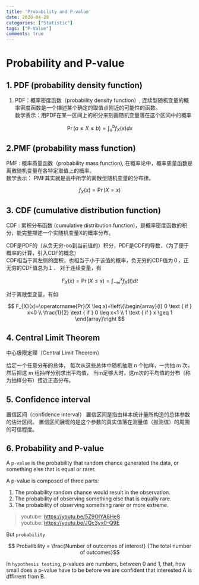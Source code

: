 ```yaml
---
title: 'Probability and P-value'
date: 2020-04-29
categories: ["Statistic"]
tags: ["P-Value"]
comments: true
---
```


# Probability and P-value

## 1. PDF (probability density function)
1. PDF：概率密度函数（probability density function）, 连续型随机变量的概率密度函数是一个描述某个确定的取值点附近的可能性的函数。  
数学表示：用PDF在某一区间上的积分来刻画随机变量落在这个区间中的概率

$$
\operatorname{Pr}(a \leq X \leq b)=\int_{a}^{b} f_{X}(x) d x
$$

## 2.PMF (probability mass function)
PMF : 概率质量函数（probability mass function), 在概率论中，概率质量函数是离散随机变量在各特定取值上的概率。  
数学表示： PMF其实就是高中所学的离散型随机变量的分布律。  

$$
f_{X}(x)=\operatorname{Pr}(X=x)
$$

## 3. CDF (cumulative distribution function)
CDF : 累积分布函数 (cumulative distribution function)，是概率密度函数的积分，能完整描述一个实随机变量X的概率分布。

CDF是PDF的（从负无穷-oo到当前值的）积分，PDF是CDF的导数．（为了便于概率的计算，引入CDF的概念）  
CDF相当于其左侧的面积，也相当于小于该值的概率，负无穷的CDF值为０，正无穷的CDF值总为１．
对于连续变量，有

$$
F_{X}(x)=\operatorname{Pr}(X \leq x)=\int_{-\infty}^{x} f_{X}(t) d t
$$

对于离散型变量，有如

$$
F_{X}(x)=\operatorname{Pr}(X \leq x)=\left\{\begin{array}{l}
0 \text { if } x<0 \\
\frac{1}{2} \text { if } 0 \leq x<1 \\
1 \text { if } x \geq 1
\end{array}\right
$$


## 4. Central Limit Theorem
中心极限定理（Central Limit Theorem）

给定一个任意分布的总体，
每次从这些总体中随机抽取 n 个抽样，一共抽 m 次，
然后把这 m 组抽样分别求出平均值，
当m足够大时，这m次的平均值的分布（称为抽样分布）接近正态分布。

## 5. Confidence interval
置信区间（confidence interval）
置信区间是指由样本统计量所构造的总体参数的估计区间。
置信区间展现的是这个参数的真实值落在测量值（推测值）的周围的可信程度。

## 6. Probability and P-value

A `p-value` is the probability that random chance generated the data, or something else that is equal or rarer.

A p-value is composed of three parts:
1. The probability random chance would result in the observation.  
2. The probability of observing something else that is equally rare.
3. The probability of observing something rarer or more extreme. 

> youtube: https://youtu.be/5Z9OIYA8He8  
> youtube: https://youtu.be/JQc3yx0-Q9E


But `probability`

$$ Probalibility = \frac{Number of outcomes of interest} {The total number of outcomes}$$


In `hypothesis testing`, p-values are numbers, between 0 and 1, that, how small does a p-value have to be before we are confident that interested A is dffirrent from B.


